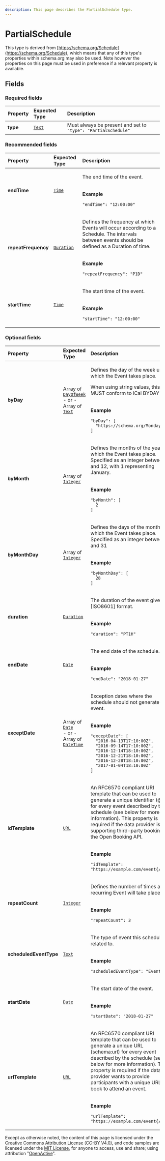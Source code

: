 ```yaml
---
description: This page describes the PartialSchedule type.
---
```


# PartialSchedule

This type is derived from [https://schema.org/Schedule](https://schema.org/Schedule), which means that any of this type's properties within schema.org may also be used. Note however the properties on this page must be used in preference if a relevant property is available.

## **Fields**

### **Required fields**
    
<table>
  <thead>
    <tr>
      <th style="text-align:left">Property</th>
      <th style="text-align:left">Expected Type</th>
      <th style="text-align:left">Description</th>
    </tr>
  </thead>
  <tbody>
    <tr>
      <td style="text-align:left"><b>type</b></td>
      <td style="text-align:left">
        <a href="https://schema.org/Text"><code>Text</code></a>
      </td>
      <td style="text-align:left">
        Must always be present and set to <code>"type": "PartialSchedule"</code>
      </td>
    </tr>
  </tbody>
</table>


### **Recommended fields**
    
<table>
  <thead>
    <tr>
      <th style="text-align:left">Property</th>
      <th style="text-align:left">Expected Type</th>
      <th style="text-align:left">Description</th>
    </tr>
  </thead>
  <tbody>
    <tr>
      <td style="text-align:left"><b>endTime</b></td>
      <td style="text-align:left">
        <a href="https://schema.org/Time"><code>Time</code></a>
      </td>
      <td style="text-align:left">
        <p>The end time of the event.</p><p></br><b>Example</b></p><p><code>"endTime": "12:00:00"</code></p>
      </td>
    </tr>
    <tr>
      <td style="text-align:left"><b>repeatFrequency</b></td>
      <td style="text-align:left">
        <a href="https://schema.org/Duration"><code>Duration</code></a>
      </td>
      <td style="text-align:left">
        <p>Defines the frequency at which Events will occur according to a Schedule. The intervals between events should be defined as a Duration of time.</p><p></br><b>Example</b></p><p><code>"repeatFrequency": "P1D"</code></p>
      </td>
    </tr>
    <tr>
      <td style="text-align:left"><b>startTime</b></td>
      <td style="text-align:left">
        <a href="https://schema.org/Time"><code>Time</code></a>
      </td>
      <td style="text-align:left">
        <p>The start time of the event.</p><p></br><b>Example</b></p><p><code>"startTime": "12:00:00"</code></p>
      </td>
    </tr>
  </tbody>
</table>


### **Optional fields**
    
<table>
  <thead>
    <tr>
      <th style="text-align:left">Property</th>
      <th style="text-align:left">Expected Type</th>
      <th style="text-align:left">Description</th>
    </tr>
  </thead>
  <tbody>
    <tr>
      <td style="text-align:left"><b>byDay</b></td>
      <td style="text-align:left">
        Array of <a href="https://schema.org/DayOfWeek"><code>DayOfWeek</code></a><br/> - or - <br/>Array of <a href="https://schema.org/Text"><code>Text</code></a>
      </td>
      <td style="text-align:left">
        <p>Defines the day of the week upon which the Event takes place.</p><p>When using string values, this MUST conform to iCal BYDAY rule.</p><p></br><b>Example</b></p><p><code>"byDay": [<br/>&nbsp;&nbsp;&quot;https://schema.org/Monday&quot;<br/>]</code></p>
      </td>
    </tr>
    <tr>
      <td style="text-align:left"><b>byMonth</b></td>
      <td style="text-align:left">
        Array of <a href="https://schema.org/Integer"><code>Integer</code></a>
      </td>
      <td style="text-align:left">
        <p>Defines the months of the year on which the Event takes place. Specified as an integer between 1 and 12, with 1 representing January.</p><p></br><b>Example</b></p><p><code>"byMonth": [<br/>&nbsp;&nbsp;2<br/>]</code></p>
      </td>
    </tr>
    <tr>
      <td style="text-align:left"><b>byMonthDay</b></td>
      <td style="text-align:left">
        Array of <a href="https://schema.org/Integer"><code>Integer</code></a>
      </td>
      <td style="text-align:left">
        <p>Defines the days of the month on which the Event takes place. Specified as an integer between 1 and 31</p><p></br><b>Example</b></p><p><code>"byMonthDay": [<br/>&nbsp;&nbsp;28<br/>]</code></p>
      </td>
    </tr>
    <tr>
      <td style="text-align:left"><b>duration</b></td>
      <td style="text-align:left">
        <a href="https://schema.org/Duration"><code>Duration</code></a>
      </td>
      <td style="text-align:left">
        <p>The duration of the event given in [ISO8601] format.</p><p></br><b>Example</b></p><p><code>"duration": "PT1H"</code></p>
      </td>
    </tr>
    <tr>
      <td style="text-align:left"><b>endDate</b></td>
      <td style="text-align:left">
        <a href="https://schema.org/Date"><code>Date</code></a>
      </td>
      <td style="text-align:left">
        <p>The end date of the schedule.</p><p></br><b>Example</b></p><p><code>"endDate": "2018-01-27"</code></p>
      </td>
    </tr>
    <tr>
      <td style="text-align:left"><b>exceptDate</b></td>
      <td style="text-align:left">
        Array of <a href="https://schema.org/Date"><code>Date</code></a><br/> - or - <br/>Array of <a href="https://schema.org/DateTime"><code>DateTime</code></a>
      </td>
      <td style="text-align:left">
        <p>Exception dates where the schedule should not generate an event.</p><p></br><b>Example</b></p><p><code>"exceptDate": [<br/>&nbsp;&nbsp;&quot;2016-04-13T17:10:00Z&quot;,<br/>&nbsp;&nbsp;&quot;2016-09-14T17:10:00Z&quot;,<br/>&nbsp;&nbsp;&quot;2016-12-14T18:10:00Z&quot;,<br/>&nbsp;&nbsp;&quot;2016-12-21T18:10:00Z&quot;,<br/>&nbsp;&nbsp;&quot;2016-12-28T18:10:00Z&quot;,<br/>&nbsp;&nbsp;&quot;2017-01-04T18:10:00Z&quot;<br/>]</code></p>
      </td>
    </tr>
    <tr>
      <td style="text-align:left"><b>idTemplate</b></td>
      <td style="text-align:left">
        <a href="https://schema.org/URL"><code>URL</code></a>
      </td>
      <td style="text-align:left">
        <p>An RFC6570 compliant URI template that can be used to generate a unique identifier (@id) for every event described by the schedule (see below for more information). This property is required if the data provider is supporting third-party booking via the Open Booking API.</p><p></br><b>Example</b></p><p><code>"idTemplate": "https://example.com/event{/id}"</code></p>
      </td>
    </tr>
    <tr>
      <td style="text-align:left"><b>repeatCount</b></td>
      <td style="text-align:left">
        <a href="https://schema.org/Integer"><code>Integer</code></a>
      </td>
      <td style="text-align:left">
        <p>Defines the number of times a recurring Event will take place.</p><p></br><b>Example</b></p><p><code>"repeatCount": 3</code></p>
      </td>
    </tr>
    <tr>
      <td style="text-align:left"><b>scheduledEventType</b></td>
      <td style="text-align:left">
        <a href="https://schema.org/Text"><code>Text</code></a>
      </td>
      <td style="text-align:left">
        <p>The type of event this schedule related to.</p><p></br><b>Example</b></p><p><code>"scheduledEventType": "Event"</code></p>
      </td>
    </tr>
    <tr>
      <td style="text-align:left"><b>startDate</b></td>
      <td style="text-align:left">
        <a href="https://schema.org/Date"><code>Date</code></a>
      </td>
      <td style="text-align:left">
        <p>The start date of the event.</p><p></br><b>Example</b></p><p><code>"startDate": "2018-01-27"</code></p>
      </td>
    </tr>
    <tr>
      <td style="text-align:left"><b>urlTemplate</b></td>
      <td style="text-align:left">
        <a href="https://schema.org/URL"><code>URL</code></a>
      </td>
      <td style="text-align:left">
        <p>An RFC6570 compliant URI template that can be used to generate a unique URL (schema:url) for every event described by the schedule (see below for more information). This property is required if the data provider wants to provide participants with a unique URL to book to attend an event.</p><p></br><b>Example</b></p><p><code>"urlTemplate": "https://example.com/event{/id}"</code></p>
      </td>
    </tr>
  </tbody>
</table>






Except as otherwise noted, the content of this page is licensed under the [Creative Commons Attribution License (CC-BY V4.0)](https://creativecommons.org/licenses/by/4.0/), and code samples are licensed under the [MIT License](https://opensource.org/licenses/MIT), for anyone to access, use and share; using attribution "[OpenActive](https://www.openactive.io/)".
